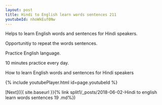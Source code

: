 ```yaml
---
layout: post
title: Hindi to English learn words sentences 211 
youtubeId: nhoWkEuf0Nw
---
```

 
 
Helps to learn English words and sentences for Hindi speakers.

Opportunitiy to repeat the words sentences. 

Practice English language. 
 
10 minutes practice every day. 
 
How to learn English words and sentences for Hindi speakers 
 
{% include youtubePlayer.html id=page.youtubeId %}
 
 
[Next]({{ site.baseurl }}{% link  split1/_posts/2018-06-02-Hindi to english learn words sentences 19 .md%})
 
